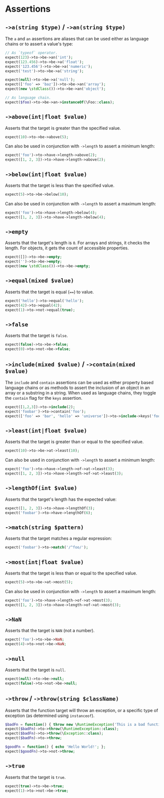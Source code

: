 # Assertions

## `->a(string $type)` / `->an(string $type)`
The `a` and `an` assertions are aliases that can be used either as language chains or to assert a value's type:

```php
// As `typeof` operator.
expect(123)->to->be->an('int');
expect(123.456)->to->be->a('float');
expect('123.456')->to->be->a('numeric');
expect('test')->to->be->a('string');

expect(null)->to->be->a('null');
expect(['foo' => 'baz'])->to->be->an('array');
expect(new \stdClass())->to->be->an('object');

// As language chain.
expect($foo)->to->be->an->instanceOf(\Foo::class);
```

## `->above(int|float $value)`
Asserts that the target is greater than the specified value.

```php
expect(10)->to->be->above(5);
```

Can also be used in conjunction with `->length` to assert a minimum length:

```php
expect('foo')->to->have->length->above(2);
expect([1, 2, 3])->to->have->length->above(2);
```

## `->below(int|float $value)`
Asserts that the target is less than the specified value.

```php
expect(5)->to->be->below(10);
```

Can also be used in conjunction with `->length` to assert a maximum length:

```php
expect('foo')->to->have->length->below(4);
expect([1, 2, 3])->to->have->length->below(4);
```

## `->empty`
Asserts that the target's length is `0`. For arrays and strings, it checks the length. For objects, it gets the count of accessible properties.

```php
expect([])->to->be->empty;
expect('')->to->be->empty;
expect(new \stdClass())->to->be->empty;
```

## `->equal(mixed $value)`
Asserts that the target is equal (`==`) to value.

```php
expect('hello')->to->equal('hello');
expect(42)->to->equal(42);
expect(1)->to->not->equal(true);
```

## `->false`
Asserts that the target is `false`.

```php
expect(false)->to->be->false;
expect(0)->to->not->be->false;
```

## `->include(mixed $value)` / `->contain(mixed $value)`
The `include` and `contain` assertions can be used as either property based language chains or as methods to assert the inclusion of an object in an array or a substring in a string. When used as language chains, they toggle the `contain` flag for the `keys` assertion.

```php
expect([1,2,3])->to->include(2);
expect('foobar')->to->contain('foo');
expect(['foo' => 'bar', 'hello' => 'universe'])->to->include->keys('foo');
```

## `->least(int|float $value)`
Asserts that the target is greater than or equal to the specified value.

```php
expect(10)->to->be->at->least(10);
```

Can also be used in conjunction with `->length` to assert a minimum length:

```php
expect('foo')->to->have->length->of->at->least(3);
expect([1, 2, 3])->to->have->length->of->at->least(3);
```

## `->lengthOf(int $value)`
Asserts that the target's length has the expected value:

```php
expect([1, 2, 3])->to->have->lengthOf(3);
expect('foobar')->to->have->lengthOf(6);
```

## `->match(string $pattern)`
Asserts that the target matches a regular expression:

```php
expect('foobar')->to->match('/^foo/');
```

## `->most(int|float $value)`
Asserts that the target is less than or equal to the specified value.

```php
expect(5)->to->be->at->most(5);
```

Can also be used in conjunction with `->length` to assert a maximum length:

```php
expect('foo')->to->have->length->of->at->most(3);
expect([1, 2, 3])->to->have->length->of->at->most(3);
```

## `->NaN`
Asserts that the target is `NAN` (not a number).

```php
expect('foo')->to->be->NaN;
expect(4)->to->not->be->NaN;
```

## `->null`
Asserts that the target is `null`.

```php
expect(null)->to->be->null;
expect(false)->to->not->be->null;
```

## `->throw` / `->throw(string $className)`
Asserts that the function target will throw an exception, or a specific type of exception (as determined using `instanceof`).

```php
$badFn = function() { throw new \RuntimeException('This is a bad function.'); };
expect($badFn)->to->throw(\RuntimeException::class);
expect($badFn)->to->throw(\Exception::class);
expect($badFn)->to->throw;

$goodFn = function() { echo 'Hello World!'; };
expect($goodFn)->to->not->throw;
```

## `->true`
Asserts that the target is `true`.

```php
expect(true)->to->be->true;
expect(1)->to->not->be->true;
```
